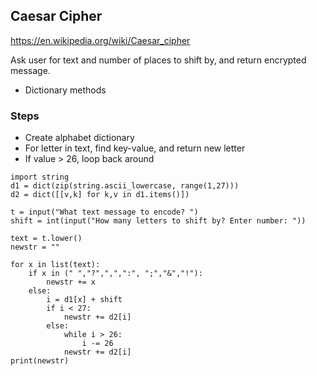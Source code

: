 ## Caesar Cipher
https://en.wikipedia.org/wiki/Caesar_cipher

Ask user for text and number of places to shift by, and return encrypted message.

- Dictionary methods

### Steps
- Create alphabet dictionary
- For letter in text, find key-value, and return new letter
- If value > 26, loop back around 

```
import string
d1 = dict(zip(string.ascii_lowercase, range(1,27)))
d2 = dict([[v,k] for k,v in d1.items()])

t = input("What text message to encode? ")
shift = int(input("How many letters to shift by? Enter number: "))

text = t.lower()
newstr = ""

for x in list(text):
    if x in (" ","?",",",":", ";","&","!"):
        newstr += x
    else:
        i = d1[x] + shift
        if i < 27:
            newstr += d2[i]
        else:
            while i > 26:
                i -= 26
            newstr += d2[i]
print(newstr)
```


